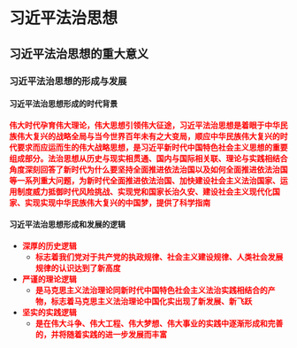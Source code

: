 # 习近平法治思想

## 习近平法治思想的重大意义

### 习近平法治思想的形成与发展

#### 习近平法治思想形成的时代背景

<strong style="color: red;">伟大时代孕育伟大理论，伟大思想引领伟大征途，习近平法治思想是着眼于中华民族伟大复兴的战略全局与当今世界百年未有之大变局，顺应中华民族伟大复兴的时代要求而应运而生的伟大战略思想，是习近平新时代中国特色社会主义思想的重要组成部分。法治思想从历史与现实相贯通、国内与国际相关联、理论与实践相结合角度深刻回答了新时代为什么要坚持全面推进依法治国以及如何全面推进依法治国等一系列重大问题，为新时代全面推进依法治国、加快建设社会主义法治国家、运用制度威力抵御时代风险挑战、实现党和国家长治久安、建设社会主义现代化国家、实现实现中华民族伟大复兴的中国梦，提供了科学指南</strong>

#### 习近平法治思想形成和发展的逻辑

- <strong style="color: red;">深厚的历史逻辑</strong>
  - <strong style="color: red;">标志着我们党对于共产党的执政规律、社会主义建设规律、人类社会发展规律的认识达到了新高度</strong>
- <strong style="color: red;">严谨的理论逻辑</strong>
  - <strong style="color: red;">是马克思主义法治理论同新时代中国特色社会主义法治实践相结合的产物，标志着马克思主义法治理论中国化实出现了新发展、新飞跃</strong>
- <strong style="color: red;">坚实的实践逻辑</strong>
  - <strong style="color: red;">是在伟大斗争、伟大工程、伟大梦想、伟大事业的实践中逐渐形成和完善的，并将随着实践的进一步发展而丰富</strong>